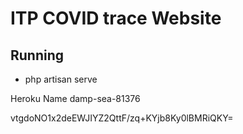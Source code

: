 # ITP COVID trace Website

## Running
- php artisan serve


Heroku Name
damp-sea-81376

vtgdoNO1x2deEWJIYZ2QttF/zq+KYjb8Ky0lBMRiQKY=